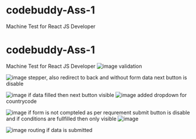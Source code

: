 # codebuddy-Ass-1
Machine Test for React JS Developer

# codebuddy-Ass-1
Machine Test for React JS Developer
![image](https://github.com/A-code-react/codebuddy-Ass-1/assets/115619238/276a6c6e-eaf0-4c12-8929-58af03fd581c) validation

![image](https://github.com/A-code-react/codebuddy-Ass-1/assets/115619238/5ad63f3b-1800-4a84-a9c9-853fcee0b65a) stepper, also redirect to back and without form data next button is disable

![image](https://github.com/A-code-react/codebuddy-Ass-1/assets/115619238/277e0420-e587-40a4-b6b8-9cf20d2e26c0)
if data  filled then next button visible
![image](https://github.com/A-code-react/codebuddy-Ass-1/assets/115619238/0d4fea34-b72f-482d-81d1-da210ff950f9) added dropdown for countrycode

![image](https://github.com/A-code-react/codebuddy-Ass-1/assets/115619238/44497732-714b-4ab2-bd8c-42a7e75651e1) if form is not compteled as per requrement submit button is disable and if conditions are fullfilled then only visible
![image](https://github.com/A-code-react/codebuddy-Ass-1/assets/115619238/745b9520-4b14-4337-bac4-53fe781d9dbb)

 ![image](https://github.com/A-code-react/codebuddy-Ass-1/assets/115619238/808446e3-00bb-4c00-bd0d-e62b18eaf8af)  routing if data is submitted 
